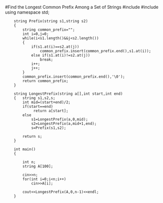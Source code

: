 #Find the Longest Common Prefix Among a Set of Strings
		#include<iostream>
		#include<string>
		using namespace std;

		string Prefix(string s1,string s2)
		{
			string common_prefix="";
			int i=0,j=0;
			while(i<s1.length()&&j<s2.length())
			{
				if(s1.at(i)==s2.at(j))
					common_prefix.insert(common_prefix.end(),s1.at(i));
				else if(s1.at(i)!=s2.at(j))
					break;
				i++;
				j++;
			}
			common_prefix.insert(common_prefix.end(),'\0');
			return common_prefix;
		}

		string LongestPrefix(string a[],int start,int end)
		{   string s1,s2,s;
			int mid=(start+end)/2;
			if(start==end)
				 return a[start];
			else
				s1=LongestPrefix(a,0,mid);
				s2=LongestPrefix(a,mid+1,end);
				s=Prefix(s1,s2);

			return s;
		}

		int main()
		{

			int n;
			string A[100];

			cin>>n;
			for(int i=0;i<n;i++)
				cin>>A[i];

			cout<<LongestPrefix(A,0,n-1)<<endl;
		}
